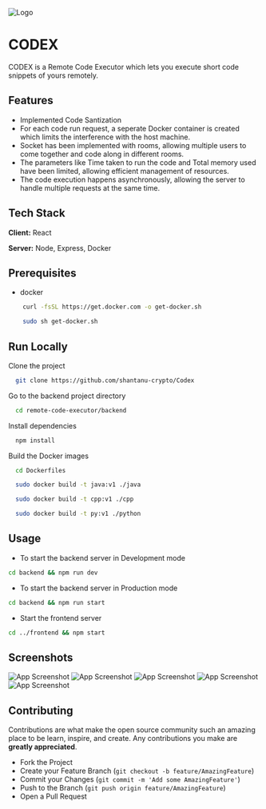 
![Logo](https://i.ibb.co/mqLYrCr/Codex.png)


# CODEX

CODEX is a Remote Code Executor which lets you execute short code snippets of yours remotely.


## Features

- Implemented Code Santization
- For each code run request, a seperate Docker container is created which limits the interference with the host machine.
- Socket has been implemented with rooms, allowing multiple users to come together and code along in different rooms.
- The parameters like Time taken to run the code and Total memory used have been limited, allowing efficient management of resources.
- The code execution happens asynchronously, allowing the server to handle multiple requests at the same time.


## Tech Stack

**Client:** React

**Server:** Node, Express, Docker


## Prerequisites

- docker

```bash
    curl -fsSL https://get.docker.com -o get-docker.sh
```

```bash
    sudo sh get-docker.sh
```

## Run Locally

Clone the project

```bash
  git clone https://github.com/shantanu-crypto/Codex
```

Go to the backend project directory

```bash
  cd remote-code-executor/backend
```

Install dependencies

```bash
  npm install
```

Build the Docker images

```bash
  cd Dockerfiles
```

```bash
  sudo docker build -t java:v1 ./java 
```
```bash
  sudo docker build -t cpp:v1 ./cpp 
```
```bash
  sudo docker build -t py:v1 ./python 
```

## Usage

- To start the backend server in Development mode

```bash
cd backend && npm run dev
```

- To start the backend server in Production mode

```bash
cd backend && npm run start
```

- Start the frontend server

```bash
cd ../frontend && npm start
```

## Screenshots

![App Screenshot](https://i.ibb.co/tKt6RYB/Screenshot-from-2023-03-20-21-10-32.png)
![App Screenshot](https://i.ibb.co/Rgdyb7w/Screenshot-from-2023-03-20-22-45-39.png)
![App Screenshot](https://i.ibb.co/0KbTh6S/Screenshot-from-2023-03-20-22-47-05.png)
![App Screenshot](https://i.ibb.co/TM0h50s/Screenshot-from-2023-03-20-22-48-56.png)
![App Screenshot](https://i.ibb.co/d2vxwqJ/Screenshot-from-2023-03-20-22-49-11.png)



## Contributing

Contributions are what make the open source community such an amazing place to be learn, inspire, and create. Any contributions you make are **greatly appreciated**.

- Fork the Project
- Create your Feature Branch (`git checkout -b feature/AmazingFeature`)
- Commit your Changes (`git commit -m 'Add some AmazingFeature'`)
- Push to the Branch (`git push origin feature/AmazingFeature`)
- Open a Pull Request
